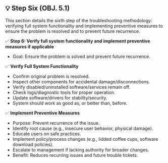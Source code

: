 ## 💡 Step Six (OBJ. 5.1)
This section details the sixth step of the troubleshooting methodology: verifying full system functionality and implementing preventive measures to ensure the problem is resolved and to prevent future recurrence.

✅ **Step 6: Verify full system functionality and implement preventive measures if applicable**
- Goal: Ensure the problem is solved and prevent future recurrence.

✅ **Verify Full System Functionality**
- Confirm original problem is resolved.
- Inspect other components for accidental damage/disconnections.
- Verify disabled/uninstalled software/services remain off.
- Check logs/diagnostic tools for proper operation.
- Update software/drivers for stability/security.
- System should work as good as, or better than, before.

✅ **Implement Preventive Measures**
- Purpose: Prevent recurrence of the issue.
- Identify root cause (e.g., insecure user behavior, physical damage).
- Educate users on safe practices.
- Implement policy/process changes (e.g., lidded coffee cups, software download policies).
- Escalate to management if lacking authority for broader changes.
- Benefit: Reduces recurring issues and future trouble tickets.